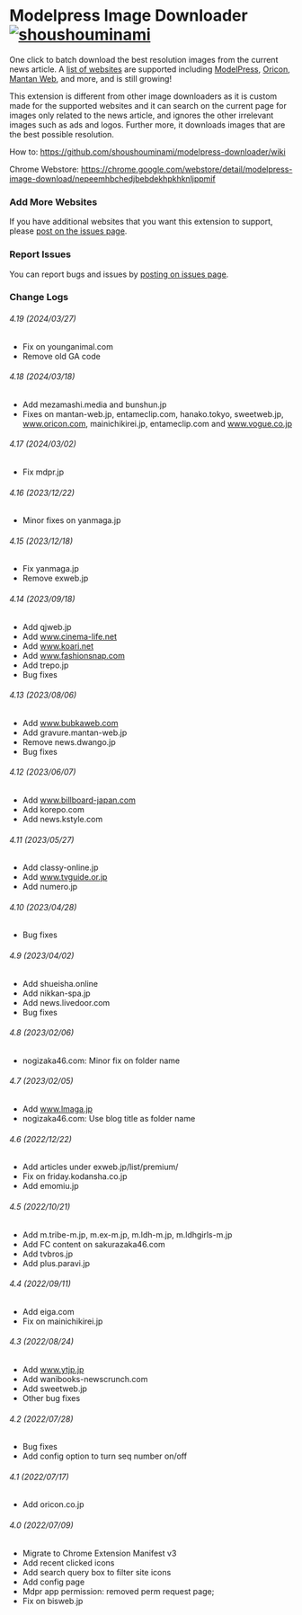 # Modelpress Image Downloader [![shoushouminami](https://circleci.com/gh/shoushouminami/modelpress-downloader.svg?style=svg)](https://app.circleci.com/pipelines/github/shoushouminami/modelpress-downloader)

One click to batch download the best resolution images from the current news article. A [list of websites](https://github.com/shoushouminami/modelpress-downloader/wiki) are supported including [ModelPress](https://mdpr.jp), [Oricon](https://www.oricon.co.jp/), [Mantan Web](https://mantan-web.jp/),
and more, and is still growing! 

This extension is different from other image downloaders as it is custom made for the supported websites and it can search on the current  page for images
only related to the news article, and ignores the other irrelevant images such as ads and logos. Further more, it downloads images that are the best possible resolution.

How to: 
https://github.com/shoushouminami/modelpress-downloader/wiki

Chrome Webstore: https://chrome.google.com/webstore/detail/modelpress-image-download/nepeemhbchedjbebdekhpkhknljppmif

### Add More Websites
If you have additional websites that you want this extension to support, please [post on the issues page](https://github.com/shoushouminami/modelpress-downloader/issues).

### Report Issues
You can report bugs and issues by [posting on issues page](https://github.com/shoushouminami/modelpress-downloader/issues).

### Change Logs

###### 4.19 (2024/03/27)
* Fix on younganimal.com
* Remove old GA code

###### 4.18 (2024/03/18)
* Add mezamashi.media and bunshun.jp
* Fixes on mantan-web.jp, entameclip.com, hanako.tokyo, sweetweb.jp, www.oricon.com, mainichikirei.jp, 
entameclip.com and www.vogue.co.jp

###### 4.17 (2024/03/02)
* Fix mdpr.jp

###### 4.16 (2023/12/22)
* Minor fixes on yanmaga.jp

###### 4.15 (2023/12/18)
* Fix yanmaga.jp
* Remove exweb.jp

###### 4.14 (2023/09/18)
* Add qjweb.jp
* Add www.cinema-life.net
* Add www.koari.net
* Add www.fashionsnap.com
* Add trepo.jp
* Bug fixes

###### 4.13 (2023/08/06)
* Add www.bubkaweb.com
* Add gravure.mantan-web.jp
* Remove news.dwango.jp
* Bug fixes

###### 4.12 (2023/06/07)
* Add www.billboard-japan.com
* Add korepo.com
* Add news.kstyle.com

###### 4.11 (2023/05/27)
* Add classy-online.jp
* Add www.tvguide.or.jp
* Add numero.jp

###### 4.10 (2023/04/28)
* Bug fixes

###### 4.9 (2023/04/02)
* Add shueisha.online
* Add nikkan-spa.jp
* Add news.livedoor.com
* Bug fixes

###### 4.8 (2023/02/06)
* nogizaka46.com: Minor fix on folder name

###### 4.7 (2023/02/05)
* Add www.lmaga.jp
* nogizaka46.com: Use blog title as folder name

###### 4.6 (2022/12/22)
* Add articles under exweb.jp/list/premium/
* Fix on friday.kodansha.co.jp
* Add emomiu.jp

###### 4.5 (2022/10/21)
* Add m.tribe-m.jp, m.ex-m.jp, m.ldh-m.jp, m.ldhgirls-m.jp
* Add FC content on sakurazaka46.com
* Add tvbros.jp
* Add plus.paravi.jp

###### 4.4 (2022/09/11)
* Add eiga.com
* Fix on mainichikirei.jp

###### 4.3 (2022/08/24)
* Add www.ytjp.jp
* Add wanibooks-newscrunch.com
* Add sweetweb.jp
* Other bug fixes

###### 4.2 (2022/07/28)
* Bug fixes
* Add config option to turn seq number on/off

###### 4.1 (2022/07/17)
* Add oricon.co.jp

###### 4.0 (2022/07/09)
* Migrate to Chrome Extension Manifest v3
* Add recent clicked icons
* Add search query box to filter site icons
* Add config page
* Mdpr app permission: removed perm request page;
* Fix on bisweb.jp

